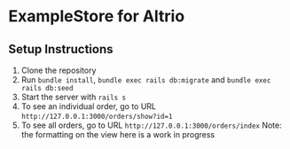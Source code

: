 # ExampleStore for Altrio

## Setup Instructions

1. Clone the repository 
2. Run `bundle install`, `bundle exec rails db:migrate` and `bundle exec rails db:seed`
3. Start the server with `rails s`
4. To see an individual order, go to URL `http://127.0.0.1:3000/orders/show?id=1`
5. To see all orders, go to URL `http://127.0.0.1:3000/orders/index` Note: the formatting on the view here is a work in progress


